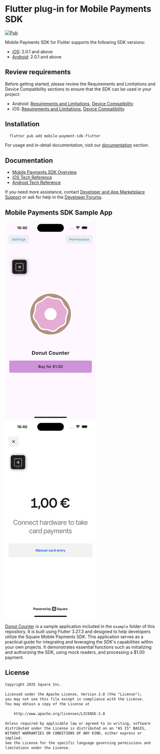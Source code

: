 # Flutter plug-in for Mobile Payments SDK

[![Pub](https://img.shields.io/pub/v/square_mobile_payments)](https://pub.dev/packages/square_mobile_payments)

Mobile Payments SDK for Flutter supports the following SDK versions:

  * [iOS](https://developer.squareup.com/docs/mobile-payments-sdk/ios#1-install-the-sdk-and-dependencies): 2.0.1 and above
  * [Android](https://developer.squareup.com/docs/mobile-payments-sdk/android#1-install-the-sdk-and-dependencies): 2.0.1 and above

## Review requirements
Before getting started, please review the Requirements and Limitations and Device Compatibility sections to ensure that the SDK can be used in your project:
* Android: [Requirements and Limitations](https://developer.squareup.com/docs/mobile-payments-sdk/android#requirements-and-limitations), [Device Compatibility](https://developer.squareup.com/docs/mobile-payments-sdk/android#device-permissions)
* iOS: [Requirements and Limitations](https://developer.squareup.com/docs/mobile-payments-sdk/ios#requirements-and-limitations), [Device Compatibility](https://developer.squareup.com/docs/mobile-payments-sdk/ios#device-permissions)

## Installation
```sh
  flutter pub add mobile-payment-sdk-flutter
```

For usage and in-detail documentation, visit our [documentation](docs/) section.

## Documentation
* [Mobile Payments SDK Overview](https://developer.squareup.com/docs/mobile-payments-sdk)
* [iOS Tech Reference](https://developer.squareup.com/docs/sdk/mobile-payments/ios)
* [Android Tech Reference](https://developer.squareup.com/docs/sdk/mobile-payments/android)

If you need more assistance, contact [Developer and App Marketplace Support](https://squareup.com/help/us/en/contact?panel=BF53A9C8EF68) or ask for help in the [Developer Forums](https://developer.squareup.com/forums/).

## Mobile Payments SDK Sample App
<img src="./images/donut-counter-home.png" width="300"/> <img src="./images/donut-counter-take-payment.png" width="300"/>

[Donut Counter](example/) is a sample application included in the `example` folder of this repository. It is built using Flutter 3.27.3 and designed to help developers utilize the Square Mobile Payments SDK. This application serves as a practical guide for integrating and leveraging the SDK's capabilities within your own projects. It demonstrates essential functions such as initializing and authorizing the SDK, using mock readers, and processing a $1.00 payment.

## License

```
Copyright 2025 Square Inc.

Licensed under the Apache License, Version 2.0 (the "License");
you may not use this file except in compliance with the License.
You may obtain a copy of the License at

    http://www.apache.org/licenses/LICENSE-2.0

Unless required by applicable law or agreed to in writing, software
distributed under the License is distributed on an "AS IS" BASIS,
WITHOUT WARRANTIES OR CONDITIONS OF ANY KIND, either express or implied.
See the License for the specific language governing permissions and
limitations under the License.
```